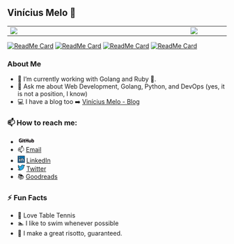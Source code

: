 ## Vinícius Melo 👋

<!--
**vinimmelo/vinimmelo** is a ✨ _special_ ✨ repository because its `README.md` (this file) appears on your GitHub profile.
Here are some ideas to get you started:
- 🔭 I’m currently working on ...
- 🌱 I’m currently learning ...
- 👯 I’m looking to collaborate on ...
- 🤔 I’m looking for help with ...
- 💬 Ask me about ...
- 📫 How to reach me: ...
- 😄 Pronouns: ...
- ⚡ Fun fact: ...
-->


<center>
<table>
    <tr>
        <td><img width="400px" align="left" 
                 src="https://github-readme-stats.vercel.app/api/top-langs/?username=vinimmelo&hide=racket,css,html,lisp,drracket,jupyter%20notebook&layout=compact&theme=onedark&show_icons=true&count_private=true&langs_count=10" /></td>
        <td><img width="495px" align="left" src="https://github-readme-stats.vercel.app/api?username=vinimmelo&theme=onedark&show_icons=true&count_private=true"/></td>
    </tr>   
</table>
</center>  

[![ReadMe Card](https://github-readme-stats.vercel.app/api/pin/?username=vinimmelo&repo=i3wm-config)](https://github.com/vinimmelo/i3wm-config)
[![ReadMe Card](https://github-readme-stats.vercel.app/api/pin/?username=vinimmelo&repo=python)](https://github.com/vinimmelo/python)
[![ReadMe Card](https://github-readme-stats.vercel.app/api/pin/?username=vinimmelo&repo=microblog)](https://github.com/vinimmelo/microblog)
[![ReadMe Card](https://github-readme-stats.vercel.app/api/pin/?username=vinimmelo&repo=ruby-sample)](https://github.com/vinimmelo/ruby-sample)

### About Me
- 🔭 I’m currently working with Golang and Ruby 💎.
- 💬 Ask me about Web Development, Golang, Python, and DevOps (yes, it is not a position, I know)
- :computer: I have a blog too  :arrow_right:  [Vinícius Melo - Blog](https://vinimelo.dev)

### 📫 How to reach me:
  - <a href="https://github.com/vinimmelo/"><img src="https://github.com/vinimmelo/vinimmelo/blob/master/images/GitHub_Logo.png" width="40"></img></a>
  - :mailbox: [Email](mailto:eu@vinimelo.dev)
  - <a href="https://www.linkedin.com/in/viniciusmmelo"><img src="https://github.com/vinimmelo/vinimmelo/blob/master/images/004-linkedin.png" width="16"></img></a> [LinkedIn](https://www.linkedin.com/in/viniciusmmelo)  
  - <a href="https://twitter.com/vinimmelo"><img src="https://github.com/vinimmelo/vinimmelo/blob/master/images/007-twitter.png" width="16"></img></a> [Twitter](https://twitter.com/vinimmelo)  
  - :books: [Goodreads](https://www.goodreads.com/user/show/102894831-vinicius)

### ⚡ Fun Facts
- :ping_pong: Love Table Tennis
- :swimmer: I like to swim whenever possible
- :rice: I make a great risotto, guaranteed.
